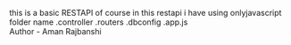 this is a basic RESTAPI of course in this restapi i have using onlyjavascript folder name .controller .routers .dbconfig .app.js
<br>
Author - Aman Rajbanshi
